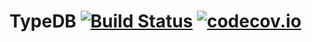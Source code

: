 # TypeDB [![Build Status](https://travis-ci.org/spolnik/TypeDB.svg?branch=master)](https://travis-ci.org/spolnik/TypeDB) [![codecov.io](https://codecov.io/github/spolnik/TypeDB/coverage.svg?branch=master)](https://codecov.io/github/spolnik/TypeDB?branch=master)
